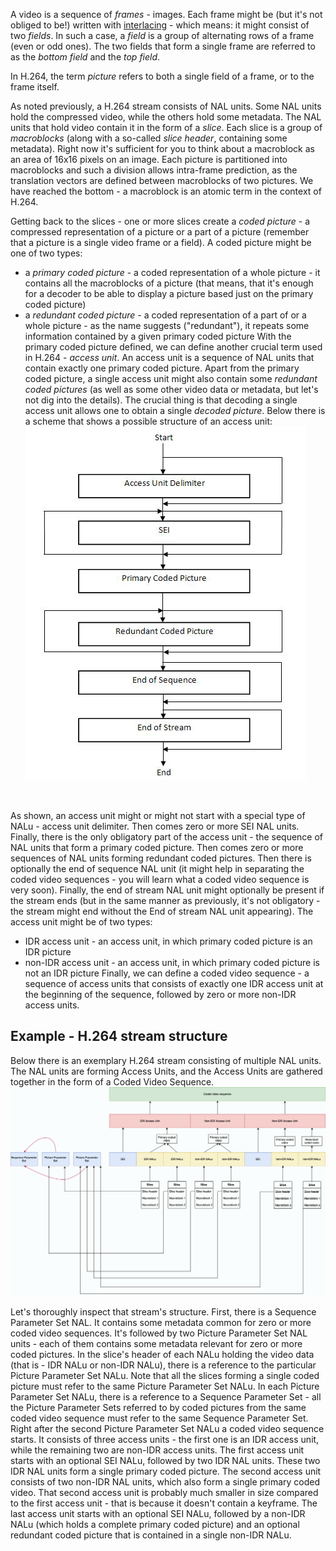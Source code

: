A video is a sequence of *frames* - images. Each frame might be (but it's not obliged to be!) written with [interlacing](https://en.wikipedia.org/wiki/Interlaced_video) - which means: it might consist of two *fields*. In such a case, a *field* is a group of alternating rows of a frame (even or odd ones). The two fields that form a single frame are referred to as the *bottom field* and the *top field*. 

In H.264, the term *picture* refers to both a single field of a frame, or to the frame itself. 

As noted previously, a H.264 stream consists of NAL units. Some NAL units hold the compressed video, while the others hold some metadata. The NAL units that hold video contain it in the form of a *slice*. Each slice is a group of *macroblocks* (along with a so-called *slice header*, containing some metadata). Right now it's sufficient for you to think about a macroblock as an area of 16x16 pixels on an image. Each picture is partitioned into macroblocks and such a division allows intra-frame prediction, as the translation vectors are defined between macroblocks of two pictures. We have reached the bottom - a macroblock is an atomic term in the context of H.264. 

Getting back to the slices - one or more slices create a *coded picture* - a compressed representation of a picture or a part of a picture (remember that a picture is a single video frame or a field). A coded picture might be one of two types:
* a *primary coded picture* -  a coded representation of a whole picture - it contains all the macroblocks of a picture (that means, that it's enough for a decoder to be able to display a picture based just on the primary coded picture)
* a *redundant coded picture* - a coded representation of a part of or a whole picture - as the name suggests ("redundant"), it repeats some information contained by a given primary coded picture
With the primary coded picture defined, we can define another crucial term used in H.264 - *access unit*.
An access unit is a sequence of NAL units that contain exactly one primary coded picture. Apart from the primary coded picture, a single access unit might also contain some *redundant coded pictures* (as well as some other video data or metadata, but let's not dig into the details). The crucial thing is that decoding a single access unit allows one to obtain a single *decoded picture*.
Below there is a scheme that shows a possible structure of an access unit:
![AU Scheme](assets/images/AU_scheme.png)
<br>     

As shown, an access unit might or might not start with a special type of NALu - access unit delimiter. Then comes zero or more SEI NAL units. Finally, there is the only obligatory part of the access unit - the sequence of NAL units that form a primary coded picture. Then comes zero or more sequences of NAL units forming redundant coded pictures. Then there is optionally the end of sequence NAL unit (it might help in separating the coded video sequences - you will learn what a coded video sequence is very soon). Finally, the end of stream NAL unit might optionally be present if the stream ends (but in the same manner as previously, it's not obligatory - the stream might end without the End of stream NAL unit appearing). 
The access unit might be of two types:
* IDR access unit - an access unit, in which primary coded picture is an IDR picture
* non-IDR access unit - an access unit, in which primary coded picture is not an IDR picture
Finally, we can define a coded video sequence - a sequence of access units that consists of exactly one IDR access unit at the beginning of the sequence, followed by zero or more non-IDR access units.

## Example - H.264 stream structure

Below there is an exemplary H.264 stream consisting of multiple NAL units. The NAL units are forming Access Units, and the Access Units are gathered together in the form of a Coded Video Sequence.
![H264 Stream Example](assets/images/H264_example_stream.png)
<br>     

Let's thoroughly inspect that stream's structure. 
First, there is a Sequence Parameter Set NAL. It contains some metadata common for zero or more coded video sequences. 
It's followed by two Picture Parameter Set NAL units - each of them contains some metadata relevant for zero or more coded pictures. In the slice's header of each NALu holding the video data (that is - IDR NALu or non-IDR NALu), there is a reference to the particular Picture Parameter Set NALu. Note that all the slices forming a single coded picture must refer to the same Picture Parameter Set NALu. In each Picture Parameter Set NALu, there is a reference to a Sequence Parameter Set - all the Picture Parameter Sets referred to by coded pictures from the same coded video sequence must refer to the same Sequence Parameter Set.
Right after the second Picture Parameter Set NALu a coded video sequence starts. It consists of three access units - the first one is an IDR access unit, while the remaining two are non-IDR access units. 
The first access unit starts with an optional SEI NALu, followed by two IDR NAL units. These two IDR NAL units form a single primary coded picture. The second access unit consists of two non-IDR NAL units, which also form a single primary coded video. That second access unit is probably much smaller in size compared to the first access unit - that is because it doesn't contain a keyframe. The last access unit starts with an optional SEI NALu, followed by a non-IDR NALu (which holds a complete primary coded picture) and an optional redundant coded picture that is contained in a single non-IDR NALu.
